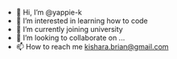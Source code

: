 - 👋 Hi, I’m @yappie-k
- 👀 I’m interested in learning how to code
- 🌱 I’m currently joining  university
- 💞️ I’m looking to collaborate on ...
- 📫 How to reach me kishara.brian@gmail.com

<!---
yappie-k/yappie-k is a ✨ special ✨ repository because its `README.md` (this file) appears on your GitHub profile.
You can click the Preview link to take a look at your changes.
--->
